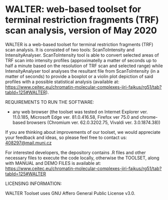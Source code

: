 # WALTER: web-based toolset for terminal restriction fragments (TRF) scan analysis, version of May 2020
WALTER is a web-based toolset for terminal restriction fragments (TRF) scan analysis. It is consisted of two tools: ScanToIntensity and IntensityAnalyser. ScanToIntensity tool is able to convert selected areas of TRF scan into intensity profiles (approximatelly a matter of seconds up to half a minute based on the resolution of TRF scan and selected range) while IntensityAnalyser tool analyses the resultant file from ScanToIntensity (in a matter of seconds) to provide a boxplot or a violin plot depiction of said profiles with a possible statistical analysis (available at: https://www.ceitec.eu/chromatin-molecular-complexes-jiri-fajkus/rg51/tab?tabId=125#WALTER).

REQUIREMENTS TO RUN THE SOFTWARE:
- any web browser (the toolset was tested on Internet Explorer ver. 11.0.185, Microsoft Edge ver. 81.0.416.58, Firefox ver 75.0 and chrome-based browsers (Chromium ver. 62.0.3202.75, Vivaldi ver. 3.0.1874.38))

If you are thinking about improvements of our toolset, we would appreciate your feedback and ideas, so please feel free to contact us: 408297@mail.muni.cz

For interested developers, the depository contains .R files and other necessary files to execute the code locally, otherwise the TOOLSET, along with MANUAL and DEMO FILES is available at: 
https://www.ceitec.eu/chromatin-molecular-complexes-jiri-fajkus/rg51/tab?tabId=125#WALTER

LICENSING INFORMATION: 

WALTER Toolset uses GNU Affero General Public License v3.0.
